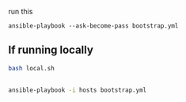 run this

```
ansible-playbook --ask-become-pass bootstrap.yml
```

## If running locally

```bash
bash local.sh
```

##

```bash
ansible-playbook -i hosts bootstrap.yml
```

